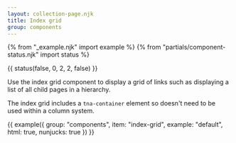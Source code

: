 ```yaml
---
layout: collection-page.njk
title: Index grid
group: components
---
```


{% from "_example.njk" import example %}
{% from "partials/component-status.njk" import status %}

{{ status(false, 0, 2, 2, false) }}

Use the index grid component to display a grid of links such as displaying a list of all child pages in a hierarchy.

The index grid includes a `tna-container` element so doesn't need to be used within a column system.

{{ example({ group: "components", item: "index-grid", example: "default", html: true, nunjucks: true }) }}
